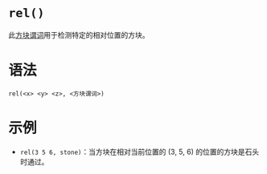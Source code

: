 # `rel()`

此[方块谓词](../zh.md)用于检测特定的相对位置的方块。

# 语法

`rel(<x> <y> <z>, <方块谓词>)`

# 示例

- `rel(3 5 6, stone)`：当方块在相对当前位置的 (3, 5, 6) 的位置的方块是石头时通过。